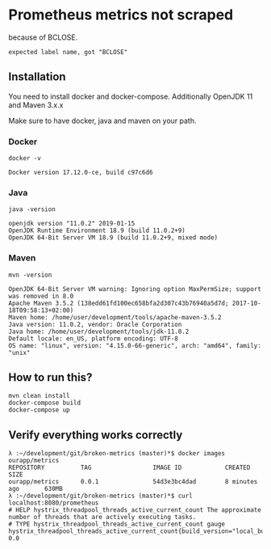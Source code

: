 # Prometheus metrics not scraped

because of BCLOSE.

```
expected label name, got "BCLOSE"
```

## Installation

You need to install docker and docker-compose.
Additionally OpenJDK 11 and Maven 3.x.x

Make sure to have docker, java and maven on your path.

### Docker
```
docker -v
```
```
Docker version 17.12.0-ce, build c97c6d6
```
### Java 
```
java -version
```
```
openjdk version "11.0.2" 2019-01-15
OpenJDK Runtime Environment 18.9 (build 11.0.2+9)
OpenJDK 64-Bit Server VM 18.9 (build 11.0.2+9, mixed mode)
```
### Maven
```
mvn -version
```
```
OpenJDK 64-Bit Server VM warning: Ignoring option MaxPermSize; support was removed in 8.0
Apache Maven 3.5.2 (138edd61fd100ec658bfa2d307c43b76940a5d7d; 2017-10-18T09:58:13+02:00)
Maven home: /home/user/development/tools/apache-maven-3.5.2
Java version: 11.0.2, vendor: Oracle Corporation
Java home: /home/user/development/tools/jdk-11.0.2
Default locale: en_US, platform encoding: UTF-8
OS name: "linux", version: "4.15.0-66-generic", arch: "amd64", family: "unix"
```

## How to run this?

```
mvn clean install
docker-compose build
docker-compose up
```

## Verify everything works correctly

```
λ :~/development/git/broken-metrics (master)*$ docker images ourapp/metrics 
REPOSITORY          TAG                 IMAGE ID            CREATED             SIZE
ourapp/metrics      0.0.1               54d3e3bc4dad        8 minutes ago       630MB
λ :~/development/git/broken-metrics (master)*$ curl localhost:8080/prometheus
# HELP hystrix_threadpool_threads_active_current_count The approximate number of threads that are actively executing tasks.
# TYPE hystrix_threadpool_threads_active_current_count gauge
hystrix_threadpool_threads_active_current_count{build_version="local_build"} 0.0
```

